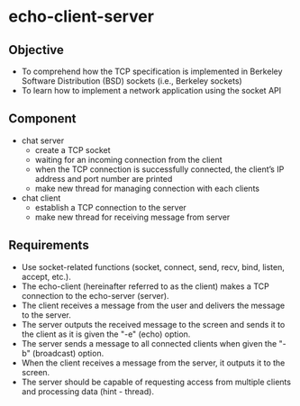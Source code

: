 # echo-client-server
## Objective
* To comprehend how the TCP specification is implemented in Berkeley Software Distribution (BSD) sockets (i.e., Berkeley sockets)
* To learn how to implement a network application using the socket API
## Component
* chat server
    * create a TCP socket
    * waiting for an incoming connection from the client
    * when the TCP connection is successfully connected, the client’s IP address and port number are printed
    * make new thread for managing connection with each clients
* chat client
    * establish a TCP connection to the server
    * make new thread for receiving message from server
## Requirements
* Use socket-related functions (socket, connect, send, recv, bind, listen, accept, etc.).
* The echo-client (hereinafter referred to as the client) makes a TCP connection to the echo-server (server).
* The client receives a message from the user and delivers the message to the server.
* The server outputs the received message to the screen and sends it to the client as it is given the "-e" (echo) option.
* The server sends a message to all connected clients when given the "-b" (broadcast) option.
* When the client receives a message from the server, it outputs it to the screen.
* The server should be capable of requesting access from multiple clients and processing data (hint - thread).